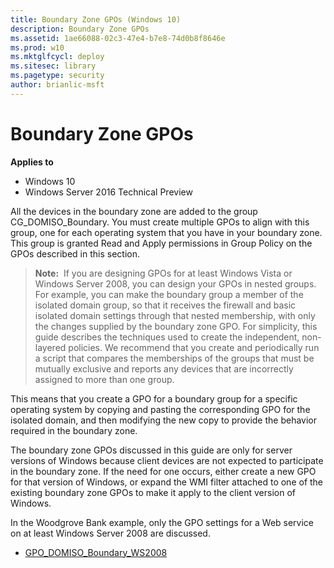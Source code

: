 ```yaml
---
title: Boundary Zone GPOs (Windows 10)
description: Boundary Zone GPOs
ms.assetid: 1ae66088-02c3-47e4-b7e8-74d0b8f8646e
ms.prod: w10
ms.mktglfcycl: deploy
ms.sitesec: library
ms.pagetype: security
author: brianlic-msft
---
```


# Boundary Zone GPOs

**Applies to**
-   Windows 10
-   Windows Server 2016 Technical Preview

All the devices in the boundary zone are added to the group CG\_DOMISO\_Boundary. You must create multiple GPOs to align with this group, one for each operating system that you have in your boundary zone. This group is granted Read and Apply permissions in Group Policy on the GPOs described in this section.

>**Note:**  If you are designing GPOs for at least Windows Vista or Windows Server 2008, you can design your GPOs in nested groups. For example, you can make the boundary group a member of the isolated domain group, so that it receives the firewall and basic isolated domain settings through that nested membership, with only the changes supplied by the boundary zone GPO. For simplicity, this guide describes the techniques used to create the independent, non-layered policies. We recommend that you create and periodically run a script that compares the memberships of the groups that must be mutually exclusive and reports any devices that are incorrectly assigned to more than one group.

This means that you create a GPO for a boundary group for a specific operating system by copying and pasting the corresponding GPO for the isolated domain, and then modifying the new copy to provide the behavior required in the boundary zone.

The boundary zone GPOs discussed in this guide are only for server versions of Windows because client devices are not expected to participate in the boundary zone. If the need for one occurs, either create a new GPO for that version of Windows, or expand the WMI filter attached to one of the existing boundary zone GPOs to make it apply to the client version of Windows.

In the Woodgrove Bank example, only the GPO settings for a Web service on at least Windows Server 2008 are discussed.

-   [GPO\_DOMISO\_Boundary\_WS2008](gpo-domiso-boundary.md)
